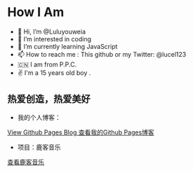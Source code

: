 # How I Am
- 👋 Hi, I’m @Luluyouweia
- 👀 I’m interested in coding
- 🌱 I’m currently learning JavaScript
- 📫 How to reach me : This github or my Twitter: @lucel123
- 🇨🇳 I am from P.P.C.
- ✌ I'm a 15 years old boy .

## 热爱创造，热爱美好

* 我的个人博客： 

[View Github Pages Blog 查看我的Github Pages博客](https://luluyouweia.github.io/)

- 项目：鹿客音乐

[查看鹿客音乐](https://luluyouweia.github.io/music/)
